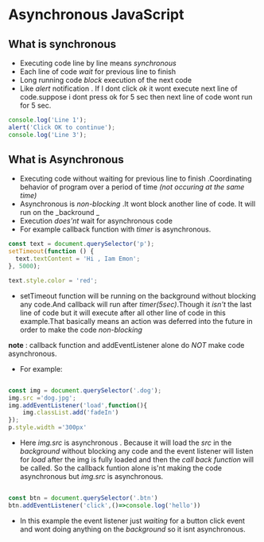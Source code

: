 # Asynchronous JavaScript

## What is synchronous

- Executing code line by line means _synchronous_
- Each line of code _wait_ for previous line to finish
- Long running code _block_ execution of the next code
- Like _alert_ notification . If I dont click _ok_ it wont execute next line of code.suppose i dont press ok for 5 sec then next line of code wont run for 5 sec.

```js
console.log('Line 1');
alert('Click OK to continue');
console.log('Line 3');
```

## What is Asynchronous

- Executing code without waiting for previous line to finish .Coordinating behavior   of program over a period of time _(not occuring at the same time)_
- Asynchronous is _non-blocking_ .It wont block another line of code. It will run on the _backround _
- Execution _does'nt_ wait for asynchronous code
- For example callback function with _timer_ is asynchronous.

```js
const text = document.querySelector('p');
setTimeout(function () {
  text.textContent = 'Hi , Iam Emon';
}, 5000);

text.style.color = 'red';
```

- setTimeout function will be running on the background without blocking any code.And callback will run after _timer(5sec)_.Though it _isn't_ the last line of code but it will execute after all other line of code in this example.That basically means an action was deferred into the future in order to make the code _non-blocking_

**note** : callback function and addEventListener alone do _NOT_ make code asynchronous.

- For example:
```js

const img = document.querySelector('.dog');
img.src ='dog.jpg';
img.addEventListener('load',function(){
    img.classList.add('fadeIn')
});
p.style.width ='300px'

``` 
- Here _img.src_ is asynchronous . Because it will load the _src_ in the _background_ without blocking any code and the event listener will listen for _load_  after the img is fully loaded and then the _call back function_ will be called. So the callback funtion alone is'nt making the code asynchronous but _img.src_ is asynchronous.

```js

const btn = document.querySelector('.btn')
btn.addEventListener('click',()=>console.log('hello'))

```
- In this example the event listener just _waiting_ for a button click event and wont doing anything on the _background_ so it isnt asynchronous.

